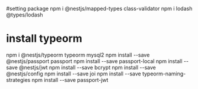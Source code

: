 #setting package
npm i @nestjs/mapped-types class-validator
npm i lodash @types/lodash

# install typeorm

npm i @nestjs/typeorm typeorm mysql2
npm install --save @nestjs/passport passport
npm install --save passport-local
npm install --save @nestjs/jwt
npm install --save bcrypt
npm install --save @nestjs/config
npm install --save joi
npm install --save typeorm-naming-strategies
npm install --save passport-jwt
